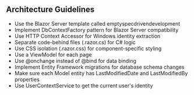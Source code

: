 ## Architecture Guidelines
- Use the Blazor Server template called emptyspecdrivendevelopment
- Implement DbContextFactory pattern for Blazor Server compatibility
- Use HTTP Context Accessor for Windows identity extraction
- Separate code-behind files (.razor.cs) for C# logic
- Use CSS isolation (.razor.css) for component-specific styling
- Use a ViewModel for each page
- Use @onchange instead of @bind for data binding
- Implement Entity Framework migrations for database schema changes
- Make sure each Model entity has LastModifiedDate and LastModifiedBy properties
- Use UserContextService to get the current user's identity
